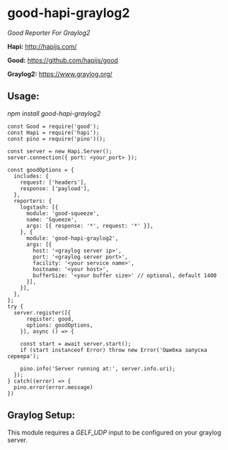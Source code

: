 # good-hapi-graylog2
_Good Reporter For Graylog2_

__Hapi:__ http://hapijs.com/

__Good:__ https://github.com/hapijs/good

__Graylog2:__ https://www.graylog.org/



## Usage:

_npm install good-hapi-graylog2_

```
const Good = require('good');
const Hapi = require('hapi');
const pino = require('pino')();

const server = new Hapi.Server();
server.connection({ port: <your_port> });

const goodOptions = {
  includes: {
    request: ['headers'],
    response: ['payload'],
  },
  reporters: {
    logstash: [{
      module: 'good-squeeze',
      name: 'Squeeze',
      args: [{ response: '*', request: '*' }],
    }, {
      module: 'good-hapi-graylog2',
      args: [{
        host: '<graylog server ip>',
        port: '<graylog server port>',
        facility: '<your service name>',
        hostname: '<your host>',
        bufferSize: '<your buffer size>' // optional, default 1400
      }],
    }],
  },
};
try {
  server.register([{
      register: good,
      options: goodOptions,
    }], async () => {

    const start = await server.start();
    if (start instanceof Error) throw new Error('Ошибка запуска сервера');

    pino.info('Server running at:', server.info.uri);
  });
} catch((error) => {
  pino.error(error.message)
})

```

## Graylog Setup:
This module requires a _GELF_UDP_ input to be configured on your graylog server.